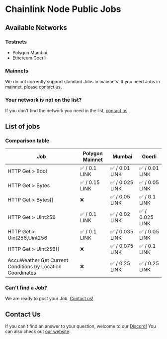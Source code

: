 # Chainlink Node Public Jobs

## Available Networks

### Testnets

- Polygon Mumbai
- Ethereum Goerli

### Mainnets

We do not currently support standard Jobs in mainnets. If you need Jobs in mainnet, please [contact us](#contact-us).

### Your network is not on the list?

If you don't find the network you need in the list, [contact us](#contact-us).

## List of jobs

### Comparison table

| Job                                                        | Polygon Mainnet | Mumbai          | Goerli          |
| ---------------------------------------------------------- | --------------- | --------------- | --------------- |
| HTTP Get > Bool                                            | ✅ / 0.1 LINK   | ✅ / 0.01 LINK  | ✅ / 0.01 LINK  |
| HTTP Get > Bytes                                           | ✅ / 0.15 LINK  | ✅ / 0.025 LINK | ✅ / 0.05 LINK  |
| HTTP Get > Bytes[]                                         | ❌              | ✅ / 0.05 LINK  | ✅ / 0.1 LINK   |
| HTTP Get > Uint256                                         | ✅ / 0.1 LINK   | ✅ / 0.02 LINK  | ✅ / 0.025 LINK |
| HTTP Get > Uint256,Uint256                                 | ✅ / 0.1 LINK   | ✅ / 0.035 LINK | ✅ / 0.05 LINK  |
| HTTP Get > Uint256[]                                       | ❌              | ✅ / 0.075 LINK | ✅ / 0.1 LINK   |
| AccuWeather Get Current Conditions by Location Coordinates | ❌              | ✅ / 0.25 LINK  | ✅ / 0.25 LINK  |

### Can't find a Job?

We are ready to post your Job. [Contact us!](#contact-us)

## Contact Us

If you can't find an answer to your question, welcome to our [Discord!](https://discord.com/channels/979501447173533776)
You can also check out [our website](https://www.oraclelabs.link).
